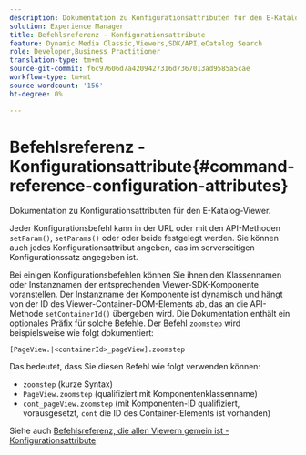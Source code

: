 ```yaml
---
description: Dokumentation zu Konfigurationsattributen für den E-Katalog-Viewer.
solution: Experience Manager
title: Befehlsreferenz - Konfigurationsattribute
feature: Dynamic Media Classic,Viewers,SDK/API,eCatalog Search
role: Developer,Business Practitioner
translation-type: tm+mt
source-git-commit: f6c97606d7a4209427316d7367013ad9585a5cae
workflow-type: tm+mt
source-wordcount: '156'
ht-degree: 0%

---
```



# Befehlsreferenz - Konfigurationsattribute{#command-reference-configuration-attributes}

Dokumentation zu Konfigurationsattributen für den E-Katalog-Viewer.

Jeder Konfigurationsbefehl kann in der URL oder mit den API-Methoden `setParam()`, `setParams()` oder  oder beide festgelegt werden. Sie können auch jedes Konfigurationsattribut angeben, das im serverseitigen Konfigurationssatz angegeben ist.

Bei einigen Konfigurationsbefehlen können Sie ihnen den Klassennamen oder Instanznamen der entsprechenden Viewer-SDK-Komponente voranstellen. Der Instanzname der Komponente ist dynamisch und hängt von der ID des Viewer-Container-DOM-Elements ab, das an die API-Methode `setContainerId()` übergeben wird. Die Dokumentation enthält ein optionales Präfix für solche Befehle. Der Befehl `zoomstep` wird beispielsweise wie folgt dokumentiert:

`[PageView.|<containerId>_pageView].zoomstep`

Das bedeutet, dass Sie diesen Befehl wie folgt verwenden können:

* `zoomstep` (kurze Syntax)
* `PageView.zoomstep` (qualifiziert mit Komponentenklassenname)
* `cont_pageView.zoomstep` (mit Komponenten-ID qualifiziert, vorausgesetzt,  `cont` die ID des Container-Elements ist vorhanden)

Siehe auch [Befehlsreferenz, die allen Viewern gemein ist - Konfigurationsattribute](../../../r-html5-viewer-20-cmdref-configattrib/r-html5-viewer-20-cmdref-configattrib.md#concept-850e0f2c49b949deb7cfbfd330d329bd)

